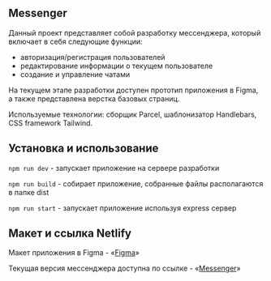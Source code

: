 ## Messenger
Данный проект представляет собой разработку мессенджера, который включает в себя следующие функции:

- авторизация/регистрация пользователей
- редактирование информации о текущем пользователе
- создание и управление чатами

На текущем этапе разработки доступен прототип приложения в Figma, а также представлена верстка базовых страниц.

Используемые технологии: сборщик Parcel, шаблонизатор Handlebars, CSS framework Tailwind.

## Установка и использование

`npm run dev` - запускает приложение на сервере разработки

`npm run build` - собирает приложение, собранные файлы располагаются в папке dist

`npm run start` - запускает приложение используя express сервер

## Макет и ссылка Netlify

Макет приложения в Figma - «[Figma](https://www.figma.com/file/SSBMzUBe3JEH7DUo0FMMyU/Messenger?node-id=0%3A1&t=wulwVNyfhkfxhf6Y-0)»

Текущая версия мессенджера доступна по ссылке - «[Messenger](https://luminous-kelpie-f0f68b.netlify.app/)»
